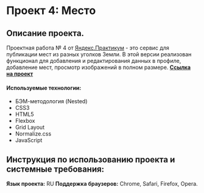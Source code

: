 # Проект 4: Место

## Описание проекта.
Проектная работа № 4 от [Яндекс.Практикум](https://praktikum.yandex.ru/) - это сервис для публикации мест из разных уголков Земли. В этой версии реализован функционал для добавления и редактирования данных в профиле, добавление мест, просмотр изображений в полном размере.
[**Ссылка на проект**](https://rinata0912.github.io/mesto/index.html)
#### Используемые технологии:
* БЭМ-методология (Nested)
* CSS3
* HTML5
* Flexbox
* Grid Layout
* Normalize.css
* JavaScript
## Инструкция по использованию проекта и системные требования:
**Язык проекта:** RU
**Поддержка браузеров:** Chrome, Safari, Firefox, Opera.
